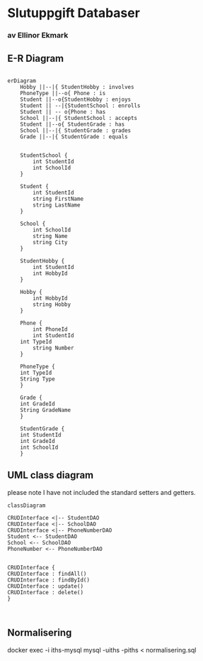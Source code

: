 # Slutuppgift Databaser

### av Ellinor Ekmark



## E-R Diagram


```mermaid

erDiagram    
    Hobby ||--|{ StudentHobby : involves
    PhoneType ||--o{ Phone : is
    Student ||--o{StudentHobby : enjoys
    Student || --|{StudentSchool : enrolls
    Student || -- o{Phone : has
    School ||--|{ StudentSchool : accepts
    Student ||--o{ StudentGrade : has
    School ||--|{ StudentGrade : grades
    Grade ||--|{ StudentGrade : equals
    
    
    StudentSchool {
        int StudentId
        int SchoolId
    }
    
    Student {
        int StudentId
        string FirstName
        string LastName
    }
    
    School {
        int SchoolId
        string Name
        string City
    }

    StudentHobby {
        int StudentId
        int HobbyId
    }

    Hobby {
        int HobbyId
        string Hobby
    }

    Phone {
        int PhoneId
        int StudentId
	int TypeId
        string Number
    }

    PhoneType {
	int TypeId
	String Type
    }

    Grade {
	int GradeId
	String GradeName
    }

    StudentGrade {
	int StudentId
	int GradeId
	int SchoolId
    }

```
## UML class diagram
please note I have not included the standard setters and getters.

```mermaid
classDiagram

CRUDInterface <|-- StudentDAO
CRUDInterface <|-- SchoolDAO
CRUDInterface <|-- PhoneNumberDAO
Student <-- StudentDAO
School <-- SchoolDAO
PhoneNumber <-- PhoneNumberDAO


CRUDInterface {
CRUDInterface : findAll()
CRUDInterface : findById()
CRUDInterface : update()
CRUDInterface : delete()
}



```


## Normalisering

docker exec -i iths-mysql mysql -uiths -piths < normalisering.sql
